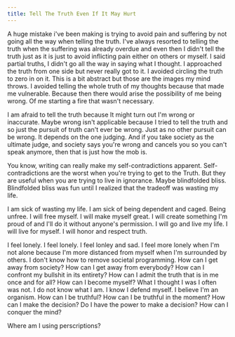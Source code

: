 ```yaml
---
title: Tell The Truth Even If It May Hurt
---
```


A huge mistake i've been making is trying to avoid pain and suffering by not going all the way when telling the truth. I've always resorted to telling the truth when the suffering was already overdue and even then I didn't tell the truth just as it is just to avoid inflicting pain either on others or myself. I said partial truths, I didn't go all the way in saying what I thought. I approached the truth from one side but never really got to it. I avoided circling the truth to zero in on it. This is a bit abstract but those are the images my mind throws. I avoided telling the whole truth of my thoughts because that made me vulnerable. Because then there would arise the possibility of me being wrong. Of me starting a fire that wasn't necessary. 

I am afraid to tell the truth because It might turn out I'm wrong or inaccurate. Maybe wrong isn't applicable because I tried to tell the truth and so just the pursuit of truth can't ever be wrong. Just as no other pursuit can be wrong. It depends on the one judging. And if you take society as the ultimate judge, and society says you're wrong and cancels you so you can't speak anymore, then that is just how the mob is. 

You know, writing can really make my self-contradictions apparent. Self-contradictions are the worst when you're trying to get to the Truth. But they are useful when you are trying to live in ignorance. Maybe blindfolded bliss. Blindfolded bliss was fun until I realized that the tradeoff was wasting my life. 

I am sick of wasting my life. I am sick of being dependent and caged. Being unfree. I will free myself. I will make myself great. I will create something I'm proud of and I'll do it without anyone's permission. I will go and live my life. I will live for myself. I will honor and respect truth. 

I feel lonely. I feel lonely. I feel lonley and sad. I feel more lonely when I'm not alone because I'm more distanced from myself when I'm surrounded by others. I don't know how to remove societal programming. How can I get away from society? How can I get away from everybody? How can I confront my bullshit in its entirety? How can I admit the truth that is in me once and for all? How can I become myself? What I thought I was I often was not. I do not know what I am. I know I defend myself. I believe I'm an organism. How can I be truthful? How can I be truthful in the moment? How can I make the decision? Do I have the power to make a decision? How can I conquer the mind? 

Where am I using perscriptions?
